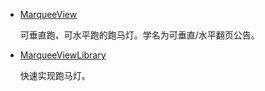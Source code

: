 * [MarqueeView](https://github.com/sunfusheng/MarqueeView)

    可垂直跑、可水平跑的跑马灯。学名为可垂直/水平翻页公告。
* [MarqueeViewLibrary](https://github.com/gongwen/MarqueeViewLibrary)

    快速实现跑马灯。
